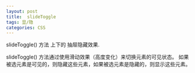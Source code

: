 ```yaml
---
layout: post
title:  slideToggle
tags: 显/隐
categories: CSS
---
```




 slideToggle() 方法
上下的 抽屉隐藏效果.

slideToggle() 方法通过使用滑动效果（高度变化）来切换元素的可见状态。
如果被选元素是可见的，则隐藏这些元素，如果被选元素是隐藏的，则显示这些元素。

